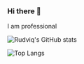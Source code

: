 ### Hi there 👋

I am professional 

![Rudviq's GitHub stats](https://github-readme-stats.vercel.app/api?username=Rudviq&show_icons=true&theme=discord_old_blurple)

![Top Langs](https://github-readme-stats.vercel.app/api/top-langs/?username=Rudviq&layout=donut-vertical&theme=discord_old_blurple&size_weight=1&count_weight=0)
<!--
**Rudviq/Rudviq** is a ✨ _special_ ✨ repository because its `README.md` (this file) appears on your GitHub profile.

Here are some ideas to get you started:

- 🔭 I’m currently working on ...
- 🌱 I’m currently learning ...
- 👯 I’m looking to collaborate on ...
- 🤔 I’m looking for help with ...
- 💬 Ask me about ...
- 📫 How to reach me: ...
- 😄 Pronouns: ...
- ⚡ Fun fact: ...
-->
